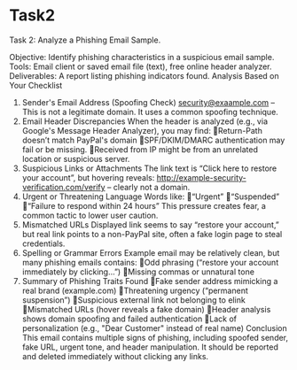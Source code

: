 # Task2
Task 2: Analyze a Phishing Email Sample.

Objective: Identify phishing characteristics in a suspicious email sample.
Tools: Email client or saved email file (text), free online header analyzer.
Deliverables: A report listing phishing indicators found.
Analysis Based on Your Checklist
1. Sender's Email Address (Spoofing Check)
security@exaample.com – This is not a legitimate domain. It uses  a common spoofing technique.
2. Email Header Discrepancies
When the header is analyzed (e.g., via Google's Message Header Analyzer), you may find:
Return-Path doesn’t match PayPal's domain
SPF/DKIM/DMARC authentication may fail or be missing.
Received from IP might be from an unrelated location or suspicious server.
3. Suspicious Links or Attachments
The link text is “Click here to restore your account”, but hovering reveals:
http://example-security-verification.com/verify – clearly not a domain.
4. Urgent or Threatening Language
Words like:
“Urgent”
“Suspended”
“Failure to respond within 24 hours”
This pressure creates fear, a common tactic to lower user caution.
5. Mismatched URLs
Displayed link seems to say “restore your account,” but real link points to a non-PayPal site, often a fake login page to steal credentials.
6. Spelling or Grammar Errors
Example email may be relatively clean, but many phishing emails contains:
Odd phrasing (“restore your account immediately by clicking…”)
Missing commas or unnatural tone
7. Summary of Phishing Traits Found
Fake sender address mimicking a real brand (example.com)
Threatening urgency (“permanent suspension”)
Suspicious external link not belonging to elink
Mismatched URLs (hover reveals a fake domain)
Header analysis shows domain spoofing and failed authentication
Lack of personalization (e.g., "Dear Customer" instead of real name)
Conclusion
This email contains multiple signs of phishing, including spoofed sender, fake URL, urgent tone, and header manipulation. It should be reported and deleted immediately without clicking any links.
